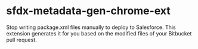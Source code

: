 # sfdx-metadata-gen-chrome-ext
Stop writing package.xml files manually to deploy to Salesforce. This extension generates it for you based on the modified files of your Bitbucket pull request.
